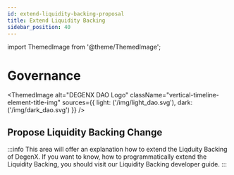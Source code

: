 ```yaml
---
id: extend-liquidity-backing-proposal
title: Extend Liquidity Backing
sidebar_position: 40
---
```

import ThemedImage from '@theme/ThemedImage';

# Governance 

<ThemedImage
  alt="DEGENX DAO Logo"
  className="vertical-timeline-element-title-img"
  sources={{
    light: ('/img/light_dao.svg'),
    dark: ('/img/dark_dao.svg') 
  }}
/>

## Propose Liquidity Backing Change

:::info
This area will offer an explanation how to extend the Liqduity Backing of DegenX. If you want to know, how to programmatically extend the Liquidity Backing, you should visit our Liquidity Backing developer guide.
:::
